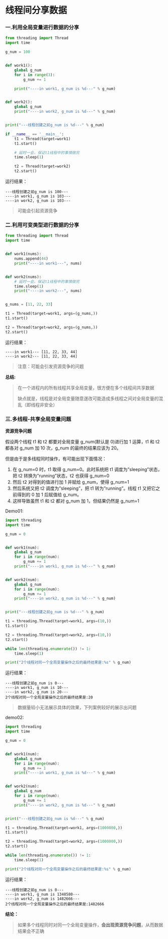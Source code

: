 # 线程间分享数据

### 一.利用全局变量进行数据的分享

```python
from threading import Thread
import time

g_num = 100


def work1():
    global g_num
    for i in range(3):
        g_num += 1

    print("----in work1, g_num is %d---" % g_num)


def work2():
    global g_num
    print("----in work2, g_num is %d---" % g_num)


print("---线程创建之前g_num is %d---" % g_num)

if __name__ == '__main__':
    t1 = Thread(target=work1)
    t1.start()

    # 延时一会，保证t1线程中的事情做完
    time.sleep(1)

    t2 = Thread(target=work2)
    t2.start()
```

运行结果：

```
---线程创建之前g_num is 100---
----in work1, g_num is 103---
----in work2, g_num is 103---
```

> 可能会引起资源竞争

### 二.利用可变类型进行数据的分享

```python
from threading import Thread
import time


def work1(nums):
    nums.append(44)
    print("----in work1---", nums)


def work2(nums):
    # 延时一会，保证t1线程中的事情做完
    time.sleep(1)
    print("----in work2---", nums)


g_nums = [11, 22, 33]

t1 = Thread(target=work1, args=(g_nums,))
t1.start()

t2 = Thread(target=work2, args=(g_nums,))
t2.start()
```

运行结果：

```
----in work1--- [11, 22, 33, 44]
----in work2--- [11, 22, 33, 44]
```

> 注意：可能会引发资源竞争的问题

**总结:**

> 在一个进程内的所有线程共享全局变量，很方便在多个线程间共享数据
>
> 缺点就是，线程是对全局变量随意遂改可能造成多线程之间对全局变量的混乱（即线程非安全）

### 三.多线程-共享全局变量问题

**资源竞争问题**

假设两个线程 t1 和 t2 都要对全局变量 g_num(默认是 0)进行加 1 运算，t1 和 t2 都各对 g_num 加 10 次，g_num 的最终的结果应该为 20。

但是由于是多线程同时操作，有可能出现下面情况：

1. 在 g_num=0 时，t1 取得 g_num=0。此时系统把 t1 调度为”sleeping”状态，把 t2 转换为”running”状态，t2 也获得 g_num=0
2. 然后 t2 对得到的值进行加 1 并赋给 g_num，使得 g_num=1
3. 然后系统又把 t2 调度为”sleeping”，把 t1 转为”running”。线程 t1 又把它之前得到的 0 加 1 后赋值给 g_num。
4. 这样导致虽然 t1 和 t2 都对 g_num 加 1，但结果仍然是 g_num=1

Demo01:

```python
import threading
import time

g_num = 0


def work1(num):
    global g_num
    for i in range(num):
        g_num += 1
    print("----in work1, g_num is %d---" % g_num)


def work2(num):
    global g_num
    for i in range(num):
        g_num += 1
    print("----in work2, g_num is %d---" % g_num)


print("---线程创建之前g_num is %d---" % g_num)

t1 = threading.Thread(target=work1, args=(10,))
t1.start()

t2 = threading.Thread(target=work2, args=(10,))
t2.start()

while len(threading.enumerate()) != 1:
    time.sleep(1)

print("2个线程对同一个全局变量操作之后的最终结果是:%s" % g_num)
```

运行结果：

```
---线程创建之前g_num is 0---
----in work1, g_num is 10---
----in work2, g_num is 20---
2个线程对同一个全局变量操作之后的最终结果是:20
```

> 数据量较小无法展示具体的效果，下列案例较好的展示出问题

demo02:

```python
import threading
import time

g_num = 0


def work1(num):
    global g_num
    for i in range(num):
        g_num += 1
    print("----in work1, g_num is %d---" % g_num)


def work2(num):
    global g_num
    for i in range(num):
        g_num += 1
    print("----in work2, g_num is %d---" % g_num)


print("---线程创建之前g_num is %d---" % g_num)

t1 = threading.Thread(target=work1, args=(1000000,))
t1.start()

t2 = threading.Thread(target=work2, args=(1000000,))
t2.start()

while len(threading.enumerate()) != 1:
    time.sleep(1)

print("2个线程对同一个全局变量操作之后的最终结果是:%s" % g_num)
```

运行结果：

```
---线程创建之前g_num is 0---
----in work1, g_num is 1348580---
----in work2, g_num is 1482666---
2个线程对同一个全局变量操作之后的最终结果是:1482666
```

**结论：**

> 如果多个线程同时对同一个全局变量操作，**会出现资源竞争问题**，从而数据结果会不正确
